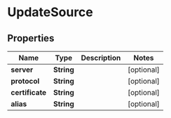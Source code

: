 

# UpdateSource

## Properties

Name | Type | Description | Notes
------------ | ------------- | ------------- | -------------
**server** | **String** |  |  [optional]
**protocol** | **String** |  |  [optional]
**certificate** | **String** |  |  [optional]
**alias** | **String** |  |  [optional]



